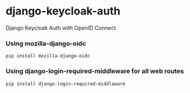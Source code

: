 # django-keycloak-auth
Django Keycloak Auth with OpenID Connect

### Using mozilla-django-oidc
```
pip install mozilla-django-oidc
```

### Using django-login-required-middleware for all web routes
```
pip install django-login-required-middleware
```